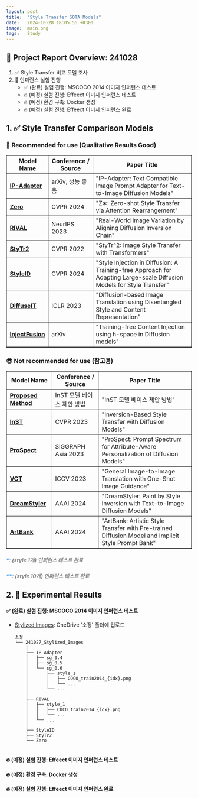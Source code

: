 ```yaml
---
layout: post
title:  "Style Transfer SOTA Models"
date:   2024-10-28 18:05:55 +0300
image:  main.png
tags:   Study
---
```


## &#x1F4E2; Project Report Overview: 241028
1. &#x2705; Style Transfer 비교 모델 조사
2. &#x1F680; 인퍼런스 실험 진행
    - &#x2705; (완료) 실험 진행: MSCOCO 2014 이미지 인퍼런스 테스트
    - &#x1F525; (예정) 실험 진행: Effeect 이미지 인퍼런스 테스트
    - &#x1F525; (예정) 환경 구축: Docker 생성
    - &#x1F525; (예정) 실험 진행: Effeect 이미지 인퍼런스 완료

## 1. &#x2705; Style Transfer Comparison Models
### &#x1F31F; Recommended for use (Qualitative Results Good)
<table border="1">
  <thead>
    <tr>
      <th>Model Name</th>
      <th>Conference / Source</th>
      <th>Paper Title</th>
    </tr>
  </thead>
  <tbody>
    <tr>
      <td><a href="https://github.com/tencent-ailab/IP-Adapter.git"><b>IP-Adapter</b></a></td>
      <td>arXiv, 성능 좋음</td>
      <td>"IP-Adapter: Text Compatible Image Prompt Adapter for Text-to-Image Diffusion Models"</td>
    </tr>
    <tr>
      <td><a href="https://github.com/HolmesShuan/Zero-shot-Style-Transfer-via-Attention-Rearrangement.git"><b>Zero</b></a></td>
      <td>CVPR 2024</td>
      <td>"Z∗: Zero-shot Style Transfer via Attention Rearrangement"</td>
    </tr>
    <tr>
      <td><a href="https://github.com/dvlab-research/RIVAL.git"><b>RIVAL</b></a></td>
      <td>NeurIPS 2023</td>
      <td>"Real-World Image Variation by Aligning Diffusion Inversion Chain"</td>
    </tr>
    <tr>
      <td><a href="https://github.com/diyiiyiii/StyTR-2.git"><b>StyTr2</b></a></td>
      <td>CVPR 2022</td>
      <td>"StyTr^2: Image Style Transfer with Transformers"</td>
    </tr>
    <tr>
      <td><a href="https://github.com/jiwoogit/StyleID.git"><b>StyleID</b></a></td>
      <td>CVPR 2024</td>
      <td>"Style Injection in Diffusion: A Training-free Approach for Adapting Large-scale Diffusion Models for Style Transfer"</td>
    </tr>
    <tr>
      <td><a href="https://github.com/cyclomon/DiffuseIT.git"><b>DiffuseIT</b></a></td>
      <td>ICLR 2023</td>
      <td>"Diffusion-based Image Translation using Disentangled Style and Content Representation"</td>
    </tr>
    <tr>
      <td><a href="https://github.com/curryjung/InjectFusion_official.git"><b>InjectFusion</b></a></td>
      <td>arXiv</td>
      <td>"Training-free Content Injection using h-space in Diffusion models"</td>
    </tr>
  </tbody>
</table>

### &#x1F60E; Not recommended for use (참고용)
<table border="1">
  <thead>
    <tr>
      <th>Model Name</th>
      <th>Conference / Source</th>
      <th>Paper Title</th>
    </tr>
  </thead>
  <tbody>
    <tr>
      <td><a href="https://github.com/ssoojeong/Webtoon_InST.git"><b>Proposed Method</b></a></td>
      <td>InST 모델 베이스 제안 방법</td>
      <td>"InST 모델 베이스 제안 방법"</td>
    </tr>
    <tr>
      <td><a href="https://github.com/zyxElsa/InST.git"><b>InST</b></a></td>
      <td>CVPR 2023</td>
      <td>"Inversion-Based Style Transfer with Diffusion Models"</td>
    </tr>
    <tr>
      <td><a href="https://github.com/zyxElsa/ProSpect.git"><b>ProSpect</b></a></td>
      <td>SIGGRAPH Asia 2023</td>
      <td>"ProSpect: Prompt Spectrum for Attribute-Aware Personalization of Diffusion Models"</td>
    </tr>
    <tr>
      <td><a href="https://github.com/CrystalNeuro/visual-concept-translator.git"><b>VCT</b></a></td>
      <td>ICCV 2023</td>
      <td>"General Image-to-Image Translation with One-Shot Image Guidance"</td>
    </tr>
    <tr>
      <td><a href="https://github.com/webtoon/dreamstyler.git"><b>DreamStyler</b></a></td>
      <td>AAAI 2024</td>
      <td>"DreamStyler: Paint by Style Inversion with Text-to-Image Diffusion Models"</td>
    </tr>
    <tr>
      <td><a href="https://github.com/Jamie-Cheung/ArtBank.git"><b>ArtBank</b></a></td>
      <td>AAAI 2024</td>
      <td>"ArtBank: Artistic Style Transfer with Pre-trained Diffusion Model and Implicit Style Prompt Bank"</td>
    </tr>
  </tbody>
</table>


##### <span style="color:dodgerblue;">\*</span><span style="color:gray;">: _(style 1개) 인퍼런스 테스트 완료_</span>

##### <span style="color:dodgerblue;">\*</span><span style="color:dodgerblue;">\*</span><span style="color:gray;">: _(style 10개) 인퍼런스 테스트 완료_</span>



## 2. &#x1F680; Experimental Results

#### &#x2705; (완료) 실험 진행: MSCOCO 2014 이미지 인퍼런스 테스트
- [Stylized Images](https://1drv.ms/f/s!AunTciSw__3qjYUHcKZCyw9OaucVZQ?e=nUVnGF): OneDrive '소정' 폴더에 업로드
        
    ``` 
    소정
    └── 241027_Stylized_Images
        │
        ├── IP-Adapter
        │   ├── sg_0.4
        │   ├── sg_0.5
        │   └── sg_0.6
        │       ├── style_1
        │       │   ├── COCO_train2014_{idx}.png
        │       │   └── ...
        │       └── ...      
        │      
        ├── RIVAL
        │   ├── style_1
        │   │   ├── COCO_train2014_{idx}.png
        │   │   └── ...
        │   └── ...      
        │
        ├── StyleID
        ├── StyTr2 
        └── Zero
            
    ``` 

#### &#x1F525; (예정) 실험 진행: Effeect 이미지 인퍼런스 테스트

#### &#x1F525; (예정) 환경 구축: Docker 생성

#### &#x1F525; (예정) 실험 진행: Effeect 이미지 인퍼런스 완료

